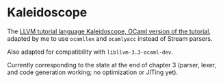 Kaleidoscope
============

The [LLVM tutorial language Kaleidoscope, OCaml version of the tutorial](https://releases.llvm.org/12.0.1/docs/tutorial/OCamlLangImpl1.html), adapted by me to use `ocamllex` and `ocamlyacc` instead of Stream parsers.

Also adapted for compatibility with `libllvm-3.3-ocaml-dev`.

Currently corresponding to the state at the end of chapter 3 (parser, lexer, and code generation working; no optimization or JITing yet).

